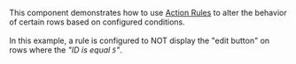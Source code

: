 
This component demonstrates how to use [Action Rules](https://livewire-powergrid.com/table/action-rules.html) to alter the behavior of certain rows based on configured conditions.
<br/><br/>
In this example, a rule is configured to NOT display the "edit button" on rows where the _"ID is equal `5`"_.

